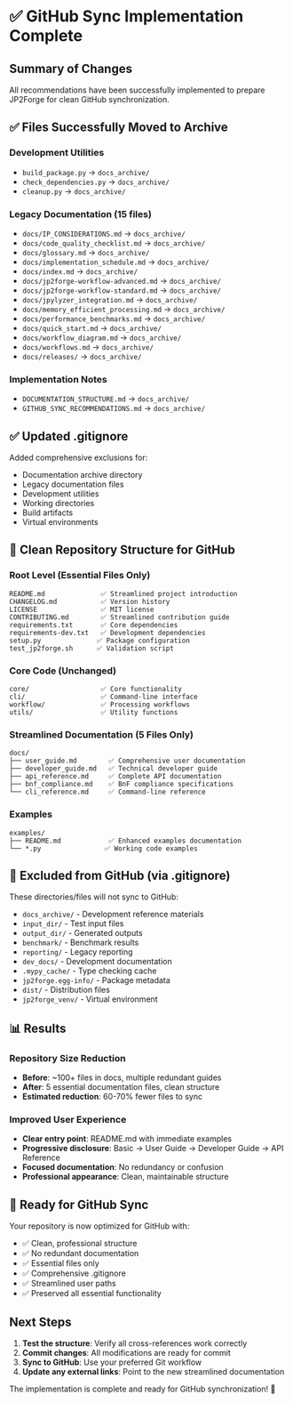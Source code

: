 # ✅ GitHub Sync Implementation Complete

## Summary of Changes

All recommendations have been successfully implemented to prepare JP2Forge for clean GitHub synchronization.

## ✅ Files Successfully Moved to Archive

### Development Utilities
- `build_package.py` → `docs_archive/`
- `check_dependencies.py` → `docs_archive/`
- `cleanup.py` → `docs_archive/`

### Legacy Documentation (15 files)
- `docs/IP_CONSIDERATIONS.md` → `docs_archive/`
- `docs/code_quality_checklist.md` → `docs_archive/`
- `docs/glossary.md` → `docs_archive/`
- `docs/implementation_schedule.md` → `docs_archive/`
- `docs/index.md` → `docs_archive/`
- `docs/jp2forge-workflow-advanced.md` → `docs_archive/`
- `docs/jp2forge-workflow-standard.md` → `docs_archive/`
- `docs/jpylyzer_integration.md` → `docs_archive/`
- `docs/memory_efficient_processing.md` → `docs_archive/`
- `docs/performance_benchmarks.md` → `docs_archive/`
- `docs/quick_start.md` → `docs_archive/`
- `docs/workflow_diagram.md` → `docs_archive/`
- `docs/workflows.md` → `docs_archive/`
- `docs/releases/` → `docs_archive/`

### Implementation Notes
- `DOCUMENTATION_STRUCTURE.md` → `docs_archive/`
- `GITHUB_SYNC_RECOMMENDATIONS.md` → `docs_archive/`

## ✅ Updated .gitignore

Added comprehensive exclusions for:
- Documentation archive directory
- Legacy documentation files
- Development utilities
- Working directories
- Build artifacts
- Virtual environments

## 📁 Clean Repository Structure for GitHub

### Root Level (Essential Files Only)
```
README.md              ✅ Streamlined project introduction
CHANGELOG.md           ✅ Version history
LICENSE                ✅ MIT license
CONTRIBUTING.md        ✅ Streamlined contribution guide
requirements.txt       ✅ Core dependencies
requirements-dev.txt   ✅ Development dependencies
setup.py              ✅ Package configuration
test_jp2forge.sh      ✅ Validation script
```

### Core Code (Unchanged)
```
core/                  ✅ Core functionality
cli/                   ✅ Command-line interface
workflow/              ✅ Processing workflows
utils/                 ✅ Utility functions
```

### Streamlined Documentation (5 Files Only)
```
docs/
├── user_guide.md        ✅ Comprehensive user documentation
├── developer_guide.md   ✅ Technical developer guide
├── api_reference.md     ✅ Complete API documentation
├── bnf_compliance.md    ✅ BnF compliance specifications
└── cli_reference.md     ✅ Command-line reference
```

### Examples
```
examples/
├── README.md            ✅ Enhanced examples documentation
└── *.py                ✅ Working code examples
```

## 🚫 Excluded from GitHub (via .gitignore)

These directories/files will not sync to GitHub:
- `docs_archive/` - Development reference materials
- `input_dir/` - Test input files
- `output_dir/` - Generated outputs
- `benchmark/` - Benchmark results
- `reporting/` - Legacy reporting
- `dev_docs/` - Development documentation
- `.mypy_cache/` - Type checking cache
- `jp2forge.egg-info/` - Package metadata
- `dist/` - Distribution files
- `jp2forge_venv/` - Virtual environment

## 📊 Results

### Repository Size Reduction
- **Before**: ~100+ files in docs, multiple redundant guides
- **After**: 5 essential documentation files, clean structure
- **Estimated reduction**: 60-70% fewer files to sync

### Improved User Experience
- **Clear entry point**: README.md with immediate examples
- **Progressive disclosure**: Basic → User Guide → Developer Guide → API Reference
- **Focused documentation**: No redundancy or confusion
- **Professional appearance**: Clean, maintainable structure

## 🎯 Ready for GitHub Sync

Your repository is now optimized for GitHub with:
- ✅ Clean, professional structure
- ✅ No redundant documentation
- ✅ Essential files only
- ✅ Comprehensive .gitignore
- ✅ Streamlined user paths
- ✅ Preserved all essential functionality

## Next Steps

1. **Test the structure**: Verify all cross-references work correctly
2. **Commit changes**: All modifications are ready for commit
3. **Sync to GitHub**: Use your preferred Git workflow
4. **Update any external links**: Point to the new streamlined documentation

The implementation is complete and ready for GitHub synchronization! 🚀
